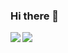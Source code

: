 ### Hi there 👋

<img align="left" src="https://github-readme-stats.vercel.app/api?username=Isaac-JL-Chen&show_icons=true&count_private=true&theme=radical&hide_border=true" />
<!-- 
![Jianlin's GitHub stats](https://github-readme-stats.vercel.app/api?username=Isaac-JL-Chen&show_icons=true&count_private=true&theme=radical)
 -->
 <img align="center" src="https://github-readme-stats.vercel.app/api/top-langs?username=Isaac-JL-Chen&show_icons=true&count_private=true&theme=gotham&hide_border=true" />
<!--  
![Jianlin's Most used languages](https://github-readme-stats.vercel.app/api/top-langs?username=Isaac-JL-Chen&show_icons=true&count_private=true&theme=gotham) -->

<!--
**Isaac-JL-Chen/Isaac-JL-Chen** is a ✨ _special_ ✨ repository because its `README.md` (this file) appears on your GitHub profile.

Here are some ideas to get you started:

- 🔭 I’m currently working on ...
- 🌱 I’m currently learning ...
- 👯 I’m looking to collaborate on ...
- 🤔 I’m looking for help with ...
- 💬 Ask me about ...
- 📫 How to reach me: ...
- 😄 Pronouns: ...
- ⚡ Fun fact: ...
-->
